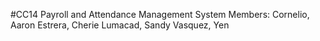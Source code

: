 #CC14 Payroll and Attendance Management System
Members:
Cornelio, Aaron
Estrera, Cherie
Lumacad, Sandy
Vasquez, Yen
